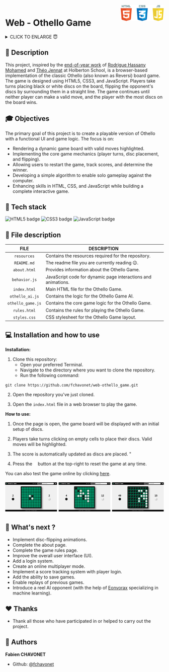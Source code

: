 <img  height="50px" align="right" src="https://raw.githubusercontent.com/fchavonet/fchavonet/main/resources/images/logo-web.png" alt="Web logo">

# Web - Othello Game

<details>
        <summary>
        CLICK TO ENLARGE 😇
        </summary>
        📄 <a href="#description">Description</a>
        <br>
        🎓 <a href="#objectives">Objectives</a>
        <br>
        🔨 <a href="#tech-stack">Tech stack</a>
        <br>
        📂 <a href="#files-description">Files description</a>
        <br>
        💻 <a href="#installation_and_how_to_use">Installation and how to use</a>
        <br>
        🔧 <a href="#whats-next">What's next ?</a>
        <br>
        ♥️ <a href="#thanks">Thanks</a>
        <br>
        👷 <a href="#authors">Authors</a>
</details>

## 📄 <span id="description">Description</span>

This project, inspired by the [end-of-year work](https://github.com/Rdrg974/holbertonschool-portfolio) of [Rodrigue Hassany Mohamed](https://github.com/Rdrg974) and [Théo Jennat](https://github.com/tjennat) at Holberton School, is a browser-based implementation of the classic Othello (also known as Reversi) board game. The game is designed using HTML5, CSS3, and JavaScript. Players take turns placing black or white discs on the board, flipping the opponent's discs by surrounding them in a straight line. The game continues until neither player can make a valid move, and the player with the most discs on the board wins.

## 🎓 <span id="objectives">Objectives</span>

The primary goal of this project is to create a playable version of Othello with a functional UI and game logic. The focus is on:

- Rendering a dynamic game board with valid moves highlighted.
- Implementing the core game mechanics (player turns, disc placement, and flipping).
- Allowing users to restart the game, track scores, and determine the winner.
- Developing a simple algorithm to enable solo gameplay against the computer.
- Enhancing skills in HTML, CSS, and JavaScript while building a complete interactive game.

## 🔨 <span id="tech-stack">Tech stack</span>

<p align="left">
    <img src="https://img.shields.io/badge/HTML5-e34f26?logo=html5&logoColor=white&style=for-the-badge" alt="HTML5 badge">
    <img src="https://img.shields.io/badge/CSS3-1572b6?logo=css3&logoColor=white&style=for-the-badge" alt="CSS3 badge">
    <img src="https://img.shields.io/badge/JAVASCRIPT-f7df1e?logo=javascript&logoColor=black&style=for-the-badge" alt="JavaScript badge">
</p>

## 📂 <span id="files-description">File description</span>

| **FILE**          | **DESCRIPTION**                                               |
| :---------------: | ------------------------------------------------------------- |
| `resources`       | Contains the resources required for the repository.           |
| `README.md`       | The readme file you are currently reading 😉.                 |
| `about.html`      | Provides information about the Othello Game.                  |
| `behavior.js`     | JavaScript code for dynamic page interactions and animations. |
| `index.html`      | Main HTML file for the Othello Game.                          |
| `othello_ai.js`   | Contains the logic for the Othello Game AI.                   |
| `othello_game.js` | Contains the core game logic for the Othello Game.            |
| `rules.html`      | Contains the rules for playing the Othello Game.              |
| `styles.css`      | CSS stylesheet for the Othello Game layout.                   |

## 💻 <span id="installation_and_how_to_use">Installation and how to use</span>

**Installation:**

1. Clone this repository:
    - Open your preferred Terminal.
    - Navigate to the directory where you want to clone the repository.
    - Run the following command:

```
git clone https://github.com/fchavonet/web-othello_game.git
```

2. Open the repository you've just cloned.

3. Open the `index.html` file in a web browser to play the game.

**How to use:**

1. Once the page is open, the game board will be displayed with an initial setup of discs.

2. Players take turns clicking on empty cells to place their discs. Valid moves will be highlighted.

3. The score is automatically updated as discs are placed.
"
4. Press the <img width="10px" src="./resources/images/icon-restart.png" alt="Restart icon"> button at the top-right to reset the game at any time.

You can also test the game online by clicking [here](https://fchavonet.github.io/web-othello_game/).

<p align="center">
    <img src="./resources/images/screenshots.png">
</p>

## 🔧 <span id="whats-next">What's next ?</span>

- Implement disc-flipping animations.
- Complete the about page.
- Complete the game rules page.
- Improve the overall user interface (UI).
- Add a login system.
- Create an online multiplayer mode.
- Implement a score tracking system with player login.
- Add the ability to save games.
- Enable replays of previous games.
- Introduce a reel AI opponent (with the help of <a href="https://github.com/Eonvorax">Eonvorax</a> specializing in machine learning).

## ♥️ <span id="thanks">Thanks</span>

- Thank all those who have participated in or helped to carry out the project.

## 👷 <span id="authors">Authors</span>

**Fabien CHAVONET**
- Github: [@fchavonet](https://github.com/fchavonet)
